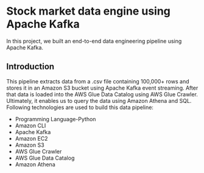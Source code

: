 # Stock market data engine using Apache Kafka
In this project, we built an end-to-end data engineering pipeline using Apache Kafka.

## Introduction
This pipeline extracts data from a .csv file containing 100,000+ rows and stores it in an Amazon S3 bucket using Apache Kafka event streaming. After that data is loaded into the AWS Glue Data Catalog using AWS Glue Crawler. Ultimately, it enables us to query the data using Amazon Athena and SQL. Following technologies are used to build this data pipeline:
- Programming Language-Python
- Amazon CLI
- Apache Kafka
- Amazon EC2
- Amazon S3
- AWS Glue Crawler
- AWS Glue Data Catalog
- Amazon Athena
